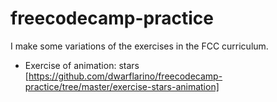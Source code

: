 # freecodecamp-practice
 I make some variations of the exercises in the FCC curriculum.

- Exercise of animation: stars [https://github.com/dwarflarino/freecodecamp-practice/tree/master/exercise-stars-animation]
